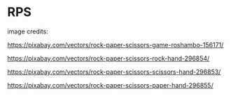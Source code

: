 # RPS

image credits:

https://pixabay.com/vectors/rock-paper-scissors-game-roshambo-156171/

https://pixabay.com/vectors/rock-paper-scissors-rock-hand-296854/

https://pixabay.com/vectors/rock-paper-scissors-scissors-hand-296853/

https://pixabay.com/vectors/rock-paper-scissors-paper-hand-296855/




